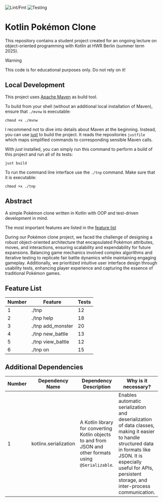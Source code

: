 ![Lint/Fmt](https://github.com/ziblic/hwr-oop-project-gruppe-3/actions/workflows/lint_and_format_kt.yml/badge.svg?branch=main)
![Testing](https://github.com/ziblic/hwr-oop-project-gruppe-3/actions/workflows/test.yml/badge.svg?branch=main)

# Kotlin Pokémon Clone

This repository contains a student project created for an ongoing lecture on object-oriented
programming with Kotlin at HWR Berlin (summer term 2025).

> [!WARNING]
> This code is for educational purposes only. Do not rely on it!

## Local Development

This project uses [Apache Maven](https://maven.apache.org/) as build tool.

To build from your shell (without an additional local installation of Maven), ensure that `./mvnw`
is executable:

```
chmod +x ./mvnw
```

I recommend not to dive into details about Maven at the beginning.
Instead, you can use [just](https://github.com/casey/just) to build the project.
It reads the repositories `justfile` which maps simplified commands to corresponding sensible Maven
calls.

With _just_ installed, you can simply run this command to perform a build of this project and run
all of its tests:

```
just build
```

To run the command line interface use the `./tnp` command. Make sure that it is executable:

```
chmod +x ./tnp
```

## Abstract

A simple Pokémon clone written in Kotlin with OOP and test-driven development in mind.

The most important features are listed in the [feature list](#feature-list)

During our Pokémon clone project, we faced the challenge of designing a robust object-oriented architecture that encapsulated Pokémon attributes, moves, and interactions, ensuring scalability and expendability for future expansions.
Balancing game mechanics involved complex algorithms and iterative testing to replicate fair battle dynamics while maintaining engaging gameplay.
Additionally, we prioritized intuitive user interface design through usability tests, enhancing player experience and capturing the essence of traditional Pokémon games.


## Feature List

| Number |      Feature     | Tests |
|--------|------------------|-------|
| 1      | ./tnp            | 12    |
| 2      | ./tnp help       | 18    |
| 3      | ./tnp add_monster| 20    |
| 4      | ./tnp new_battle | 13    |
| 5      | ./tnp view_battle| 12    |
| 6      | ./tnp on         | 15    |

## Additional Dependencies

| Number | Dependency Name       | Dependency Description                                                                                   | Why is it necessary?                                                                                                                                                                                                         |
| ------ | --------------------- | -------------------------------------------------------------------------------------------------------- | ---------------------------------------------------------------------------------------------------------------------------------------------------------------------------------------------------------------------------- |
| 1      | kotlinx.serialization | A Kotlin library for converting Kotlin objects to and from JSON and other formats using `@Serializable`. | Enables automatic serialization and deserialization of data classes, making it easier to handle structured data in formats like JSON. It is especially useful for APIs, persistent storage, and inter-process communication. |

